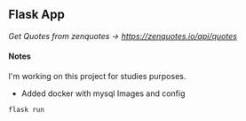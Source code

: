 ## Flask App 
_Get Quotes from zenquotes -> https://zenquotes.io/api/quotes_


#### Notes 
I'm working on this project for studies purposes. 

- Added docker with mysql Images and config 

```bash
flask run  
```